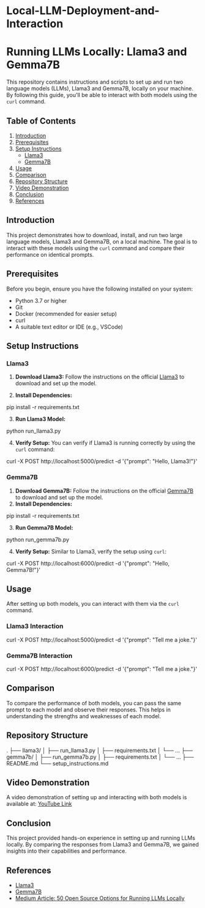 # Local-LLM-Deployment-and-Interaction

# Running LLMs Locally: Llama3 and Gemma7B

This repository contains instructions and scripts to set up and run two language models (LLMs), Llama3 and Gemma7B, locally on your machine. By following this guide, you'll be able to interact with both models using the `curl` command.

## Table of Contents

1. [Introduction](#introduction)
2. [Prerequisites](#prerequisites)
3. [Setup Instructions](#setup-instructions)
   - [Llama3](#llama3)
   - [Gemma7B](#gemma7b)
4. [Usage](#usage)
5. [Comparison](#comparison)
6. [Repository Structure](#repository-structure)
7. [Video Demonstration](#video-demonstration)
8. [Conclusion](#conclusion)
9. [References](#references)

## Introduction

This project demonstrates how to download, install, and run two large language models, Llama3 and Gemma7B, on a local machine. The goal is to interact with these models using the `curl` command and compare their performance on identical prompts.

## Prerequisites

Before you begin, ensure you have the following installed on your system:

- Python 3.7 or higher
- Git
- Docker (recommended for easier setup)
- curl
- A suitable text editor or IDE (e.g., VSCode)

## Setup Instructions

### Llama3

1.  **Download Llama3:** Follow the instructions on the official [Llama3](https://ollama.com/library/llama3) to download and set up the model.

2.  **Install Dependencies:**

pip install -r requirements.txt

3.  **Run Llama3 Model:**

python run\_llama3.py

4.  **Verify Setup:** You can verify if Llama3 is running correctly by using the `curl` command:

curl -X POST http://localhost:5000/predict -d '{"prompt": "Hello, Llama3!"}'

### Gemma7B

1.  **Download Gemma7B:** Follow the instructions on the official [Gemma7B](https://ollama.com/library/gemma) to download and set up the model.
2.  **Install Dependencies:**

pip install -r requirements.txt

3.  **Run Gemma7B Model:**

python run\_gemma7b.py

4.  **Verify Setup:** Similar to Llama3, verify the setup using `curl`:

curl -X POST http://localhost:6000/predict -d '{"prompt": "Hello, Gemma7B!"}'

## Usage

After setting up both models, you can interact with them via the `curl` command.

### Llama3 Interaction

curl -X POST http://localhost:5000/predict -d '{"prompt": "Tell me a joke."}'

### Gemma7B Interaction

curl -X POST http://localhost:6000/predict -d '{"prompt": "Tell me a joke."}'

## Comparison

To compare the performance of both models, you can pass the same prompt to each model and observe their responses. This helps in understanding the strengths and weaknesses of each model.

## Repository Structure

.
├── llama3/
│   ├── run_llama3.py
│   ├── requirements.txt
│   └── ...
├── gemma7b/
│   ├── run_gemma7b.py
│   ├── requirements.txt
│   └── ...
├── README.md
└── setup_instructions.md


## Video Demonstration

A video demonstration of setting up and interacting with both models is available at: [YouTube Link](https://youtu.be/xc1pifE1MSk)

## Conclusion

This project provided hands-on experience in setting up and running LLMs locally. By comparing the responses from Llama3 and Gemma7B, we gained insights into their capabilities and performance.

## References

*   [Llama3](https://ollama.com/library/llama3)
*   [Gemma7B](https://ollama.com/library/gemma)
*   [Medium Article: 50 Open Source Options for Running LLMs Locally](https://medium.com/thedeephub/50-open-source-options-for-running-llms-locally-db1ec6f5a54f)
